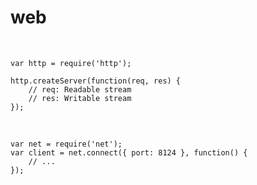 # web

<br/>

```
var http = require('http');

http.createServer(function(req, res) {
    // req: Readable stream
    // res: Writable stream
});
```
<!--.element: class="fragment javascript"-->

<br/>

```
var net = require('net');
var client = net.connect({ port: 8124 }, function() {
    // ...
});
```
<!--.element: class="fragment javascript"-->
